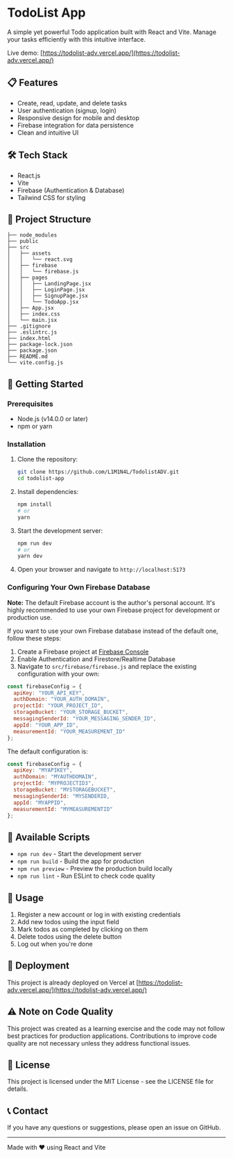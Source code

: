 # TodoList App

A simple yet powerful Todo application built with React and Vite. Manage your tasks efficiently with this intuitive interface.

Live demo: [https://todolist-adv.vercel.app/](https://todolist-adv.vercel.app/)

## 📋 Features

- Create, read, update, and delete tasks
- User authentication (signup, login)
- Responsive design for mobile and desktop
- Firebase integration for data persistence
- Clean and intuitive UI

## 🛠️ Tech Stack

- React.js
- Vite
- Firebase (Authentication & Database)
- Tailwind CSS for styling

## 📁 Project Structure

```
├── node_modules
├── public
├── src
│   ├── assets
│   │   └── react.svg
│   ├── firebase
│   │   └── firebase.js
│   ├── pages
│   │   ├── LandingPage.jsx
│   │   ├── LoginPage.jsx
│   │   ├── SignupPage.jsx
│   │   └── TodoApp.jsx
│   ├── App.jsx
│   ├── index.css
│   └── main.jsx
├── .gitignore
├── .eslintrc.js
├── index.html
├── package-lock.json
├── package.json
├── README.md
└── vite.config.js
```

## 🚀 Getting Started

### Prerequisites

- Node.js (v14.0.0 or later)
- npm or yarn

### Installation

1. Clone the repository:
   ```bash
   git clone https://github.com/L1M1N4L/TodolistADV.git
   cd todolist-app
   ```

2. Install dependencies:
   ```bash
   npm install
   # or
   yarn
   ```

3. Start the development server:
   ```bash
   npm run dev
   # or
   yarn dev
   ```

4. Open your browser and navigate to `http://localhost:5173`

### Configuring Your Own Firebase Database

**Note:** The default Firebase account is the author's personal account. It's highly recommended to use your own Firebase project for development or production use.

If you want to use your own Firebase database instead of the default one, follow these steps:

1. Create a Firebase project at [Firebase Console](https://console.firebase.google.com/)
2. Enable Authentication and Firestore/Realtime Database
3. Navigate to `src/firebase/firebase.js` and replace the existing configuration with your own:

```javascript
const firebaseConfig = {
  apiKey: "YOUR_API_KEY",
  authDomain: "YOUR_AUTH_DOMAIN",
  projectId: "YOUR_PROJECT_ID",
  storageBucket: "YOUR_STORAGE_BUCKET",
  messagingSenderId: "YOUR_MESSAGING_SENDER_ID",
  appId: "YOUR_APP_ID",
  measurementId: "YOUR_MEASUREMENT_ID"
};
```

The default configuration is:

```javascript
const firebaseConfig = {
  apiKey: "MYAPIKEY",
  authDomain: "MYAUTHDOMAIN",
  projectId: "MYPROJECTID3",
  storageBucket: "MYSTORAGEBUCKET",
  messagingSenderId: "MYSENDERID,
  appId: "MYAPPID",
  measurementId: "MYMEASUREMENTID"
};
```

## 🔧 Available Scripts

- `npm run dev` - Start the development server
- `npm run build` - Build the app for production
- `npm run preview` - Preview the production build locally
- `npm run lint` - Run ESLint to check code quality

## 📱 Usage

1. Register a new account or log in with existing credentials
2. Add new todos using the input field
3. Mark todos as completed by clicking on them
4. Delete todos using the delete button
5. Log out when you're done

## 🚢 Deployment

This project is already deployed on Vercel at [https://todolist-adv.vercel.app/](https://todolist-adv.vercel.app/)

## ⚠️ Note on Code Quality

This project was created as a learning exercise and the code may not follow best practices for production applications. Contributions to improve code quality are not necessary unless they address functional issues.

## 📄 License

This project is licensed under the MIT License - see the LICENSE file for details.

## 📞 Contact

If you have any questions or suggestions, please open an issue on GitHub.

---

Made with ❤️ using React and Vite
